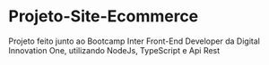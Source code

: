 # Projeto-Site-Ecommerce
 Projeto feito junto ao Bootcamp Inter Front-End Developer da Digital Innovation One, utilizando NodeJs, TypeScript e Api Rest
